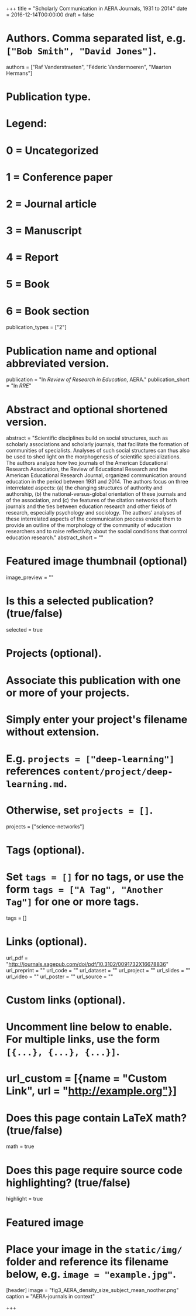 +++
title = "Scholarly Communication in AERA Journals, 1931 to 2014"
date = 2016-12-14T00:00:00
draft = false

# Authors. Comma separated list, e.g. `["Bob Smith", "David Jones"]`.
authors = ["Raf Vanderstraeten", "Féderic Vandermoeren", "Maarten Hermans"]

# Publication type.
# Legend:
# 0 = Uncategorized
# 1 = Conference paper
# 2 = Journal article
# 3 = Manuscript
# 4 = Report
# 5 = Book
# 6 = Book section
publication_types = ["2"]

# Publication name and optional abbreviated version.
publication = "In *Review of Research in Education*, AERA."
publication_short = "In *RRE*"

# Abstract and optional shortened version.
abstract = "Scientific disciplines build on social structures, such as scholarly associations and scholarly journals, that facilitate the formation of communities of specialists. Analyses of such social structures can thus also be used to shed light on the morphogenesis of scientific specializations. The authors analyze how two journals of the American Educational Research Association, the Review of Educational Research and the American Educational Research Journal, organized communication around education in the period between 1931 and 2014. The authors focus on three interrelated aspects: (a) the changing structures of authority and authorship, (b) the national-versus-global orientation of these journals and of the association, and (c) the features of the citation networks of both journals and the ties between education research and other fields of research, especially psychology and sociology. The authors’ analyses of these interrelated aspects of the communication process enable them to provide an outline of the morphology of the community of education researchers and to raise reflectivity about the social conditions that control education research."
abstract_short = ""

# Featured image thumbnail (optional)
image_preview = ""

# Is this a selected publication? (true/false)
selected = true

# Projects (optional).
#   Associate this publication with one or more of your projects.
#   Simply enter your project's filename without extension.
#   E.g. `projects = ["deep-learning"]` references `content/project/deep-learning.md`.
#   Otherwise, set `projects = []`.
projects = ["science-networks"]

# Tags (optional).
#   Set `tags = []` for no tags, or use the form `tags = ["A Tag", "Another Tag"]` for one or more tags.
tags = []

# Links (optional).
url_pdf = "http://journals.sagepub.com/doi/pdf/10.3102/0091732X16678836"
url_preprint = ""
url_code = ""
url_dataset = ""
url_project = ""
url_slides = ""
url_video = ""
url_poster = ""
url_source = ""

# Custom links (optional).
#   Uncomment line below to enable. For multiple links, use the form `[{...}, {...}, {...}]`.
# url_custom = [{name = "Custom Link", url = "http://example.org"}]

# Does this page contain LaTeX math? (true/false)
math = true

# Does this page require source code highlighting? (true/false)
highlight = true

# Featured image
# Place your image in the `static/img/` folder and reference its filename below, e.g. `image = "example.jpg"`.
[header]
image = "fig3_AERA_density_size_subject_mean_noother.png"
caption = "AERA-journals in context"

+++
